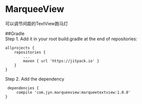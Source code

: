 # MarqueeView
可以调节间距的TextView跑马灯



##Gradle  
Step 1. Add it in your root build.gradle at the end of repositories:
```
allprojects {
	repositories {
		...
		maven { url 'https://jitpack.io' }
	}
}
```
Step 2. Add the dependency 

```
 dependencies {
     compile 'com.jyn.marqueeview:marqueetextview:1.0.0'
}
 ```